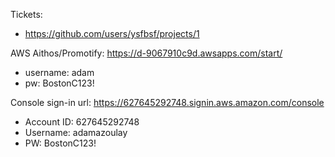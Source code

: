 Tickets:
- https://github.com/users/ysfbsf/projects/1

AWS Aithos/Promotify: https://d-9067910c9d.awsapps.com/start/
- username: adam
- pw: BostonC123!



Console sign-in url: https://627645292748.signin.aws.amazon.com/console
- Account ID: 627645292748
- Username: adamazoulay
- PW: BostonC123!
